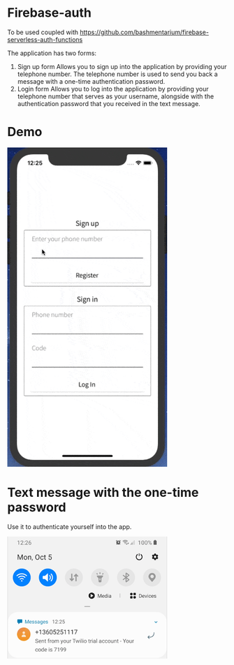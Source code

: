 # Firebase-auth

To be used coupled with https://github.com/bashmentarium/firebase-serverless-auth-functions


The application has two forms:
1. Sign up form
Allows you to sign up into the application by providing your telephone number. The telephone number is used to send you back a message with a one-time authentication password.
2. Login form
Allows you to log into the application by providing your telephone number that serves as your username, alongside with the authentication password that you received in the text message.

# Demo
![](Demo.gif)

# Text message with the one-time password
Use it to authenticate yourself into the app.

![](Message.png)
